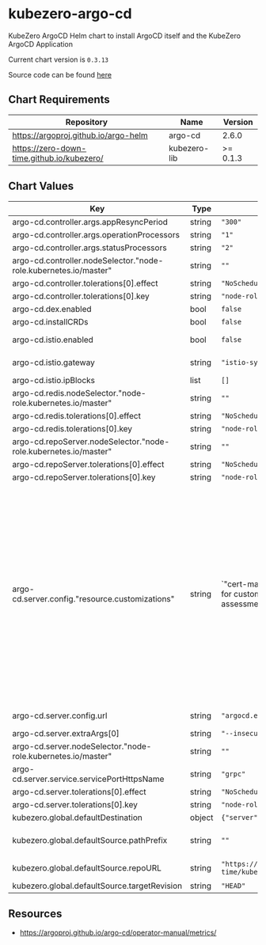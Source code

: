 kubezero-argo-cd
================
KubeZero ArgoCD Helm chart to install ArgoCD itself and the KubeZero ArgoCD Application

Current chart version is `0.3.13`

Source code can be found [here](https://kubezero.com)

## Chart Requirements

| Repository | Name | Version |
|------------|------|---------|
| https://argoproj.github.io/argo-helm | argo-cd | 2.6.0 |
| https://zero-down-time.github.io/kubezero/ | kubezero-lib | >= 0.1.3 |

## Chart Values

| Key | Type | Default | Description |
|-----|------|---------|-------------|
| argo-cd.controller.args.appResyncPeriod | string | `"300"` |  |
| argo-cd.controller.args.operationProcessors | string | `"1"` |  |
| argo-cd.controller.args.statusProcessors | string | `"2"` |  |
| argo-cd.controller.nodeSelector."node-role.kubernetes.io/master" | string | `""` |  |
| argo-cd.controller.tolerations[0].effect | string | `"NoSchedule"` |  |
| argo-cd.controller.tolerations[0].key | string | `"node-role.kubernetes.io/master"` |  |
| argo-cd.dex.enabled | bool | `false` |  |
| argo-cd.installCRDs | bool | `false` |  |
| argo-cd.istio.enabled | bool | `false` | Deploy Istio VirtualService to expose ArgoCD |
| argo-cd.istio.gateway | string | `"istio-system/ingressgateway"` | Name of the Istio gateway to add the VirtualService to |
| argo-cd.istio.ipBlocks | list | `[]` |  |
| argo-cd.redis.nodeSelector."node-role.kubernetes.io/master" | string | `""` |  |
| argo-cd.redis.tolerations[0].effect | string | `"NoSchedule"` |  |
| argo-cd.redis.tolerations[0].key | string | `"node-role.kubernetes.io/master"` |  |
| argo-cd.repoServer.nodeSelector."node-role.kubernetes.io/master" | string | `""` |  |
| argo-cd.repoServer.tolerations[0].effect | string | `"NoSchedule"` |  |
| argo-cd.repoServer.tolerations[0].key | string | `"node-role.kubernetes.io/master"` |  |
| argo-cd.server.config."resource.customizations" | string | `"cert-manager.io/Certificate:\n  # Lua script for customizing the health status assessment\n  health.lua: |\n    hs = {}\n    if obj.status ~= nil then\n      if obj.status.conditions ~= nil then\n        for i, condition in ipairs(obj.status.conditions) do\n          if condition.type == \"Ready\" and condition.status == \"False\" then\n            hs.status = \"Degraded\"\n            hs.message = condition.message\n            return hs\n          end\n          if condition.type == \"Ready\" and condition.status == \"True\" then\n            hs.status = \"Healthy\"\n            hs.message = condition.message\n            return hs\n          end\n        end\n      end\n    end\n    hs.status = \"Progressing\"\n    hs.message = \"Waiting for certificate\"\n    return hs\n"` |  |
| argo-cd.server.config.url | string | `"argocd.example.com"` | ArgoCD hostname to be exposed via Istio |
| argo-cd.server.extraArgs[0] | string | `"--insecure"` |  |
| argo-cd.server.nodeSelector."node-role.kubernetes.io/master" | string | `""` |  |
| argo-cd.server.service.servicePortHttpsName | string | `"grpc"` |  |
| argo-cd.server.tolerations[0].effect | string | `"NoSchedule"` |  |
| argo-cd.server.tolerations[0].key | string | `"node-role.kubernetes.io/master"` |  |
| kubezero.global.defaultDestination | object | `{"server":"https://kubernetes.default.svc"}` | Destination cluster |
| kubezero.global.defaultSource.pathPrefix | string | `""` | optional path prefix within repoURL to support eg. remote subtrees |
| kubezero.global.defaultSource.repoURL | string | `"https://github.com/zero-down-time/kubezero"` | default repository for argocd applications |
| kubezero.global.defaultSource.targetRevision | string | `"HEAD"` | default tracking of repoURL |

## Resources
- https://argoproj.github.io/argo-cd/operator-manual/metrics/
